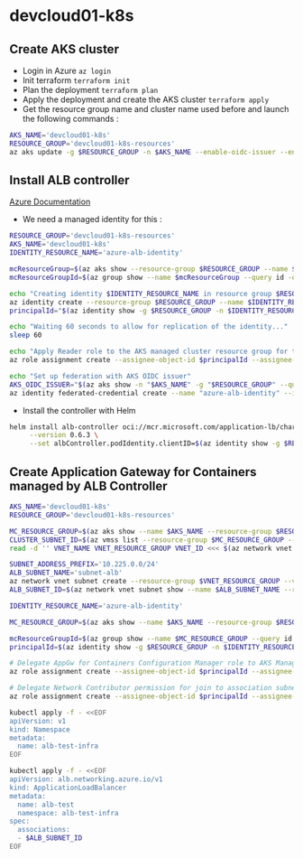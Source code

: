 # devcloud01-k8s

## Create AKS cluster
- Login in Azure `az login`
- Init terraform `terraform init`
- Plan the deployment `terraform plan`
- Apply the deployment and create the AKS cluster `terraform apply`
- Get the resource group name and cluster name used before and launch the following commands :

```bash
AKS_NAME='devcloud01-k8s'
RESOURCE_GROUP='devcloud01-k8s-resources'
az aks update -g $RESOURCE_GROUP -n $AKS_NAME --enable-oidc-issuer --enable-workload-identity --no-wait
```

## Install ALB controller
[Azure Documentation](https://learn.microsoft.com/en-us/azure/application-gateway/for-containers/quickstart-deploy-application-gateway-for-containers-alb-controller?tabs=install-helm-linux)

- We need a managed identity for this :
```bash
RESOURCE_GROUP='devcloud01-k8s-resources'
AKS_NAME='devcloud01-k8s'
IDENTITY_RESOURCE_NAME='azure-alb-identity'

mcResourceGroup=$(az aks show --resource-group $RESOURCE_GROUP --name $AKS_NAME --query "nodeResourceGroup" -o tsv)
mcResourceGroupId=$(az group show --name $mcResourceGroup --query id -otsv)

echo "Creating identity $IDENTITY_RESOURCE_NAME in resource group $RESOURCE_GROUP"
az identity create --resource-group $RESOURCE_GROUP --name $IDENTITY_RESOURCE_NAME
principalId="$(az identity show -g $RESOURCE_GROUP -n $IDENTITY_RESOURCE_NAME --query principalId -otsv)"

echo "Waiting 60 seconds to allow for replication of the identity..."
sleep 60

echo "Apply Reader role to the AKS managed cluster resource group for the newly provisioned identity"
az role assignment create --assignee-object-id $principalId --assignee-principal-type ServicePrincipal --scope $mcResourceGroupId --role "acdd72a7-3385-48ef-bd42-f606fba81ae7" # Reader role

echo "Set up federation with AKS OIDC issuer"
AKS_OIDC_ISSUER="$(az aks show -n "$AKS_NAME" -g "$RESOURCE_GROUP" --query "oidcIssuerProfile.issuerUrl" -o tsv)"
az identity federated-credential create --name "azure-alb-identity" --identity-name "$IDENTITY_RESOURCE_NAME" --resource-group $RESOURCE_GROUP --issuer "$AKS_OIDC_ISSUER" --subject "system:serviceaccount:azure-alb-system:alb-controller-sa"
```

- Install the controller with Helm
```bash
helm install alb-controller oci://mcr.microsoft.com/application-lb/charts/alb-controller \
     --version 0.6.3 \
     --set albController.podIdentity.clientID=$(az identity show -g $RESOURCE_GROUP -n azure-alb-identity --query clientId -o tsv)
```

## Create Application Gateway for Containers managed by ALB Controller

```bash
AKS_NAME='devcloud01-k8s'
RESOURCE_GROUP='devcloud01-k8s-resources'

MC_RESOURCE_GROUP=$(az aks show --name $AKS_NAME --resource-group $RESOURCE_GROUP --query "nodeResourceGroup" -o tsv)
CLUSTER_SUBNET_ID=$(az vmss list --resource-group $MC_RESOURCE_GROUP --query '[0].virtualMachineProfile.networkProfile.networkInterfaceConfigurations[0].ipConfigurations[0].subnet.id' -o tsv)
read -d '' VNET_NAME VNET_RESOURCE_GROUP VNET_ID <<< $(az network vnet show --ids $CLUSTER_SUBNET_ID --query '[name, resourceGroup, id]' -o tsv)
```

```bash
SUBNET_ADDRESS_PREFIX='10.225.0.0/24'
ALB_SUBNET_NAME='subnet-alb'
az network vnet subnet create --resource-group $VNET_RESOURCE_GROUP --vnet-name $VNET_NAME --name $ALB_SUBNET_NAME --address-prefixes $SUBNET_ADDRESS_PREFIX --delegations 'Microsoft.ServiceNetworking/trafficControllers'
ALB_SUBNET_ID=$(az network vnet subnet show --name $ALB_SUBNET_NAME --resource-group $VNET_RESOURCE_GROUP --vnet-name $VNET_NAME --query '[id]' --output tsv)
```

```bash
IDENTITY_RESOURCE_NAME='azure-alb-identity'

MC_RESOURCE_GROUP=$(az aks show --name $AKS_NAME --resource-group $RESOURCE_GROUP --query "nodeResourceGroup" -otsv | tr -d '\r')

mcResourceGroupId=$(az group show --name $MC_RESOURCE_GROUP --query id -otsv)
principalId=$(az identity show -g $RESOURCE_GROUP -n $IDENTITY_RESOURCE_NAME --query principalId -otsv)

# Delegate AppGw for Containers Configuration Manager role to AKS Managed Cluster RG
az role assignment create --assignee-object-id $principalId --assignee-principal-type ServicePrincipal --scope $mcResourceGroupId --role "fbc52c3f-28ad-4303-a892-8a056630b8f1"

# Delegate Network Contributor permission for join to association subnet
az role assignment create --assignee-object-id $principalId --assignee-principal-type ServicePrincipal --scope $ALB_SUBNET_ID --role "4d97b98b-1d4f-4787-a291-c67834d212e7"
```

```bash
kubectl apply -f - <<EOF
apiVersion: v1
kind: Namespace
metadata:
  name: alb-test-infra
EOF
```

```bash
kubectl apply -f - <<EOF
apiVersion: alb.networking.azure.io/v1
kind: ApplicationLoadBalancer
metadata:
  name: alb-test
  namespace: alb-test-infra
spec:
  associations:
  - $ALB_SUBNET_ID
EOF
```